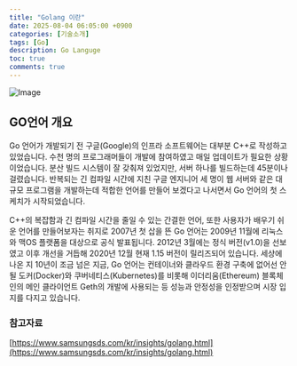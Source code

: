 ```yaml
---
title: "Golang 이란"
date: 2025-08-04 06:05:00 +0900
categories: [기술소개]
tags: [Go]
description: Go Languge
toc: true
comments: true
---
```


![Image](https://prod-files-secure.s3.us-west-2.amazonaws.com/e6db513d-ec54-40ff-aa74-2487b0bcfe15/128b8808-c477-43f7-9252-6d65036866ed/Untitled.png?X-Amz-Algorithm=AWS4-HMAC-SHA256&X-Amz-Content-Sha256=UNSIGNED-PAYLOAD&X-Amz-Credential=ASIAZI2LB466QAC7TPGT%2F20250805%2Fus-west-2%2Fs3%2Faws4_request&X-Amz-Date=20250805T061006Z&X-Amz-Expires=3600&X-Amz-Security-Token=IQoJb3JpZ2luX2VjEB4aCXVzLXdlc3QtMiJIMEYCIQCUF8i%2Ffkchsih7Z638ISU9Jw6T0D%2Bz%2FRS5nSoeklVbpwIhAPIkU9c8JregMU0BN6W%2BJNuY1kKqwPA2W8NRXWvvNC31Kv8DCFcQABoMNjM3NDIzMTgzODA1IgwDeHScLC2IYdDhpFgq3ANUtVkKb2ZwSds38X5xQmQlMtOp6F8XLAAoI0PzN6hKo9IAoD80qfRNz6xICiQqTOERzowTqXTm94tPROxB6GKFfBFIrWwCAK73zlrPwKyz3FLtAv8RN1C0jkoo4iAjv1kPeNS%2BWzG42vUBST8pfsyVsQfcIxcPJLoISvpQnyy3DxP3azP65un0fDmCMf46BSKYNHI7U2p%2BkNieLcqNbCAoxQSbCw1iMW%2FMnMN3a9fbSSz3BHLu1aHmbPHHSCi2800iWHeP5DlCeCGb4nYo6akuqSnkmTzWBssq6%2F2W4SSssr4Mji5PmGPgpibtSedo%2FY5MOh77XgRo7JrMVny8DB5fp7h8Rw%2FUeZEXV%2Bc7prMl1Fu4C4t%2B2NdF4vUiXcJ8jbCeCR3XD0EUbac84TUWBx0cPh%2Fuaizyy%2FXmvD5LsLx6BH3djA4MY1FDUbrUCPsTUZw2DAghhlx3lJrLlkDAna9s9OYJQ8lgD7vc1LcioJxFwD0wXUSQ2lW6YdJqoLdO2arHnswaJ%2B2eCySycNkUIGZdQGqm%2FWu98eOy%2BA349xawW6vZLzgZu%2FJ1B9Yz8btGBqLC8lpVY%2FhRlXeMCGwHS0x1ne4z1sGCgsK%2BPvD052N%2BQjftqG03V7aSV26c0DCttMbEBjqkAV4TNafrXdp3SI45vmylN3LevWAHPqRNVZerB%2Bv8fHn0MhfMTGzrSX9NPHxBO0J%2FRHKfq0jN1H0%2FMlZtrkw0l%2B7j%2FzSYdMYAoX%2F3%2FOX7Ju62blJAV7Q8SfX%2B5L1h%2Bdur5NOxLUdcOsp66xzSwGdO2FUjUvzHO49LR4RSxZvUonpsqgFcEtiI%2BdKGwn9S4HImuDgvmFYaFje6WFQ0whM5rbO0pWk1&X-Amz-Signature=8eb00c6a77007c59d0a79df7783215137b5701fe040fe61a2d1ca49df0afca8d&X-Amz-SignedHeaders=host&x-amz-checksum-mode=ENABLED&x-id=GetObject)

## GO언어 개요

Go 언어가 개발되기 전 구글(Google)의 인프라 소프트웨어는 대부분 C++로 작성하고 있었습니다. 수천 명의 프로그래머들이 개발에 참여하였고 매일 업데이트가 필요한 상황이었습니다. 분산 빌드 시스템이 잘 갖춰져 있었지만, 서버 하나를 빌드하는데 45분이나 걸렸습니다. 반복되는 긴 컴파일 시간에 지친 구글 엔지니어 세 명이 웹 서버와 같은 대규모 프로그램을 개발하는데 적합한 언어를 만들어 보겠다고 나서면서 Go 언어의 첫 스케치가 시작되었습니다.

C++의 복잡함과 긴 컴파일 시간을 줄일 수 있는 간결한 언어, 또한 사용자가 배우기 쉬운 언어를 만들어보자는 취지로 2007년 첫 삽을 뜬 Go 언어는 2009년 11월에 리눅스와 맥OS 플랫폼을 대상으로 공식 발표됩니다. 2012년 3월에는 정식 버전(v1.0)을 선보였고 이후 개선을 거듭해 2020년 12월 현재 1.15 버전이 릴리즈되어 있습니다. 세상에 나온 지 10년이 조금 넘은 지금, Go 언어는 컨테이너와 클라우드 환경 구축에 없어선 안 될 도커(Docker)와 쿠버네티스(Kubernetes)를 비롯해 이더리움(Ethereum) 블록체인의 메인 클라이언트 Geth의 개발에 사용되는 등 성능과 안정성을 인정받으며 시장 입지를 다지고 있습니다.

### 참고자료

[https://www.samsungsds.com/kr/insights/golang.html](https://www.samsungsds.com/kr/insights/golang.html)


